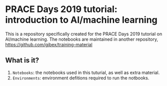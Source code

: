 # PRACE Days 2019 tutorial: introduction to AI/machine learning

This is a repository specifically created for the PRACE Days 2019
tutorial on AI/machine learning.  The notebooks are maintained in
another repository, 
https://github.com/gjbex/training-material

## What is it?

  1. `Notebooks`: the notebooks used in this tuturial, as  well as extra
    material.
  1. `Environments`: environment defitions required to run the notbooks.
